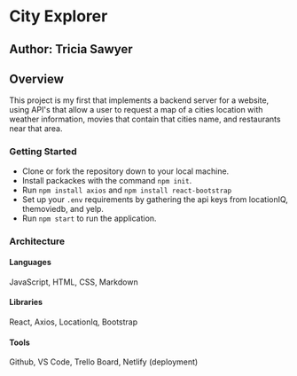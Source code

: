 # City Explorer

## Author: Tricia Sawyer

## Overview

This project is my first that implements a backend server for a website, using API's that allow a user to request a map of a cities location with weather information, movies that contain that cities name, and restaurants near that area.

### Getting Started

- Clone or fork the repository down to your local machine.
- Install packackes with the command `npm init`.
- Run `npm install axios` and `npm install react-bootstrap`
- Set up your `.env` requirements by gathering the api keys from locationIQ, themoviedb, and yelp.
- Run `npm start` to run the application.

### Architecture

#### Languages

JavaScript, HTML, CSS, Markdown

#### Libraries

React, Axios, LocationIq, Bootstrap

#### Tools

Github, VS Code, Trello Board, Netlify (deployment)
